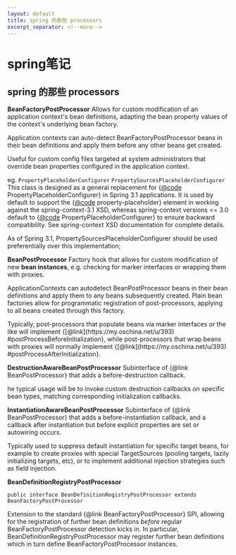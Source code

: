 ```yaml
---
layout: default
title: spring 的那些 processors
excerpt_separator: <!--more-->
---
```


<!--more-->
# spring笔记
## spring 的那些 processors
**BeanFactoryPostProcessor**
Allows for custom modification of an application context's bean definitions,
adapting the bean property values of the context's underlying bean factory.

Application contexts can auto-detect BeanFactoryPostProcessor beans in
their bean definitions and apply them before any other beans get created.

Useful for custom config files targeted at system administrators that
override bean properties configured in the application context.

eg.
`PropertyPlaceholderConfigurer`
`PropertySourcesPlaceholderConfigurer`
This class is designed as a general replacement for {[@code](https://my.oschina.net/codeo)
PropertyPlaceholderConfigurer} in Spring 3.1 applications. It is used by default to
support the {[@code](https://my.oschina.net/codeo) property-placeholder} element in working against the
spring-context-3.1 XSD, whereas spring-context versions &lt;= 3.0 default to
{[@code](https://my.oschina.net/codeo) PropertyPlaceholderConfigurer} to ensure backward compatibility. See
spring-context XSD documentation for complete details.

As of Spring 3.1, PropertySourcesPlaceholderConfigurer should be used preferentially over this implementation;

**BeanPostProcessor**
Factory hook that allows for custom modification of new **bean instances**,
e.g. checking for marker interfaces or wrapping them with proxies.

ApplicationContexts can autodetect BeanPostProcessor beans in their
bean definitions and apply them to any beans subsequently created.
Plain bean factories allow for programmatic registration of post-processors,
applying to all beans created through this factory.

<p>Typically, post-processors that populate beans via marker interfaces
or the like will implement {[@link](https://my.oschina.net/u/393) #postProcessBeforeInitialization},
while post-processors that wrap beans with proxies will normally
implement {[@link](https://my.oschina.net/u/393) #postProcessAfterInitialization}.

**DestructionAwareBeanPostProcessor**
Subinterface of {@link BeanPostProcessor} that adds a before-destruction callback.

he typical usage will be to invoke custom destruction callbacks on
specific bean types, matching corresponding initialization callbacks.

**InstantiationAwareBeanPostProcessor**
Subinterface of {@link BeanPostProcessor} that adds a before-instantiation callback,
and a callback after instantiation but before explicit properties are set or
autowiring occurs.

Typically used to suppress default instantiation for specific target beans,
for example to create proxies with special TargetSources (pooling targets,
lazily initializing targets, etc), or to implement additional injection strategies
such as field injection.

**BeanDefinitionRegistryPostProcessor**
```
public interface BeanDefinitionRegistryPostProcessor extends BeanFactoryPostProcessor
```
Extension to the standard {@link BeanFactoryPostProcessor} SPI, allowing for
the registration of further bean definitions <i>before</i> regular
BeanFactoryPostProcessor detection kicks in. In particular,
BeanDefinitionRegistryPostProcessor may register further bean definitions
which in turn define BeanFactoryPostProcessor instances.